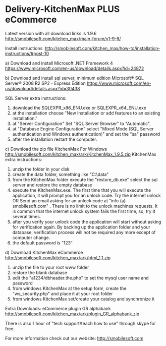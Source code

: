 # Delivery-KitchenMax PLUS eCommerce

Latest version with all download links is 1.9.6 http://smobilesoft.com/kitchen_max/main-forum/v1-9-6/

Install instructions: http://smobilesoft.com/kitchen_max/how-to/installation-instructions/#post-10

a) Download and install Microsoft .NET Framework 4 https://www.microsoft.com/en-us/download/details.aspx?id=24872

b) Download and install sql server, minimum edition Microsoft® SQL Server® 2008 R2 SP2 - Express Edition https://www.microsoft.com/en-us/download/details.aspx?id=30438

SQL Server extra instructions:

1) download the SQLEXPR_x86_ENU.exe or SQLEXPR_x64_ENU.exe
2) at the installation choose "New Installation or add features to an existing installation."
3)  at "Server Configuration" Set "SQL Server Browser" to "Automatic",
4)  at "Database Engine Configuration" select "Mixed Mode (SQL Server authentication and Windows authentication)" and set the "sa" password
5)  after the installation restart the computer.


c) Download the zip file KitchenMax For Windows http://smobilesoft.com/kitchen_max/ark/KitchenMax_1.9.5.zip
KitchenMax extra instructions:
1) unzip the folder in your disk
2) create the data folder, something like "C:\data"
3) from the KitchenMax folder execute the "restore_db.exe" select the sql server and restore the empty database
4) execute the KitchenMax.exe. The first time that you will execute the application, it will prompt you for an unlock code. Try the internet unlock OR Send an email asking for an unlock code at "info (a) smobilesoft.com" . There is no limit to the unlock machines requests. It is common that the internet unlock system fails the first time, so, try it several times.
5) after you verify your unlock code the application will start without asking for verification again. By backing up the application folder and your database, verification process will not be required any more except of computer change.
6) the default password is "123"

 

d) Download KitchenMax eCommerce http://smobilesoft.com/kitchen_max/ark/html_1.1.zip
1) unzip the file to your root www folder
2) restore the blank database
3) edit the "a1234/dbheader.the.php" to set the mysql user name and password
4) from windows KitchenMax at the setup form, create the "ws_security.php" and place it at your root folder
5) from windows KitchenMax set/create your catalog and synchronize it

 

Extra Downloads:
eCommerce plugin GR alphabank http://smobilesoft.com/kitchen_max/ark/plugin_GR_alphabank.zip




There is also 1 hour of "tech support/teach how to use" through skype for free.

For more information check out our website: http://smobilesoft.com
